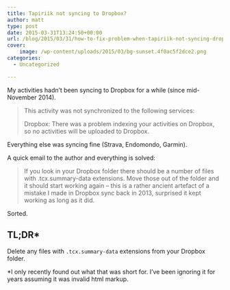 ```yaml
---
title: Tapiriik not syncing to Dropbox?
author: matt
type: post
date: 2015-03-31T13:24:50+00:00
url: /blog/2015/03/31/how-to-fix-problem-when-tapiriik-not-syncing-dropbox-files/
cover:
    image: /wp-content/uploads/2015/03/bg-sunset.4f0ac5f2dce2.png
categories:
  - Uncategorized

---
```

My activities hadn’t been syncing to Dropbox for a while (since mid-November 2014).

> This activity was not synchronized to the following services:
>
> Dropbox: There was a problem indexing your activities on Dropbox, so no activities will be uploaded to Dropbox.


Everything else was syncing fine (Strava, Endomondo, Garmin).

A quick email to the author and everything is solved:

> If you look in your Dropbox folder there should be a number of files with .tcx.summary-data extensions. Move those out of the folder and it should start working again – this is a rather ancient artefact of a mistake I made in Dropbox sync back in 2013, surprised it kept working as long as it did. 

Sorted.

## TL;DR*

Delete any files with `.tcx.summary-data` extensions from your Dropbox folder.

*I only recently found out what that was short for. I’ve been ignoring it for years assuming it was invalid html markup.